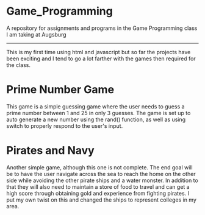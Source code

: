 # Game_Programming
A repository for assignments and programs in the Game Programming class I am taking at Augsburg
___
This is my first time using html and javascript but so far the projects have been exciting and I tend to go a lot
farther with the games then required for the class. 

# Prime Number Game
This game is a simple guessing game where the user needs to guess a prime number between 
1 and 25 in only 3 guesses. The game is set up to auto generate a new number using the rand() function, as
well as using switch to properly respond to the user's input. 

# Pirates and Navy
Another simple game, although this one is not complete. The end goal will be to have the user navigate across the sea to
reach the home on the other side while avoiding the other pirate ships and a water monster. In addition to that they 
will also need to maintain a store of food to travel and can get a high score through obtaining gold and experience
from fighting pirates. I put my own twist on this and changed the ships to represent colleges in my area. 
